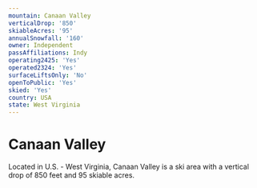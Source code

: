 ```yaml
---
mountain: Canaan Valley
verticalDrop: '850'
skiableAcres: '95'
annualSnowfall: '160'
owner: Independent
passAffiliations: Indy
operating2425: 'Yes'
operated2324: 'Yes'
surfaceLiftsOnly: 'No'
openToPublic: 'Yes'
skied: 'Yes'
country: USA
state: West Virginia
---
```


# Canaan Valley

Located in U.S. - West Virginia, Canaan Valley is a ski area with a vertical drop of 850 feet and 95 skiable acres.
